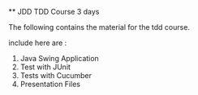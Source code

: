 ** JDD TDD Course 3 days 


The following contains the material for the tdd course.


include here are :

1. Java Swing Application 
2. Test with JUnit
3. Tests with Cucumber
4. Presentation Files



